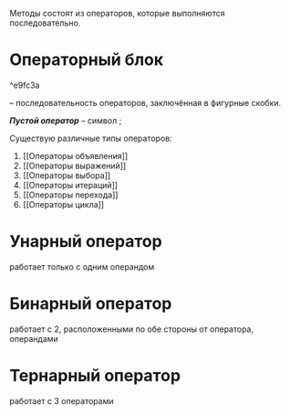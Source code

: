 Методы состоят из операторов, которые выполняются последовательно. 

# **Операторный блок**

^e9fc3a

– последовательность операторов, заключённая в фигурные скобки. 

***Пустой оператор*** –  символ ;

Существую различные типы операторов:
1. [[Операторы объявления]]
2. [[Операторы выражений]]
3. [[Операторы выбора]]
4. [[Операторы итераций]] 
5. [[Операторы перехода]]
6. [[Операторы цикла]]

# **Унарный оператор**
работает только с одним операндом

# **Бинарный оператор**
работает с 2, расположенными по обе стороны от оператора, операндами

# **Тернарный оператор**
работает с 3 операторами